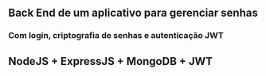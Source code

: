## Back End de um aplicativo para gerenciar senhas
### Com login, criptografia de senhas e autenticação JWT
## NodeJS + ExpressJS + MongoDB + JWT
